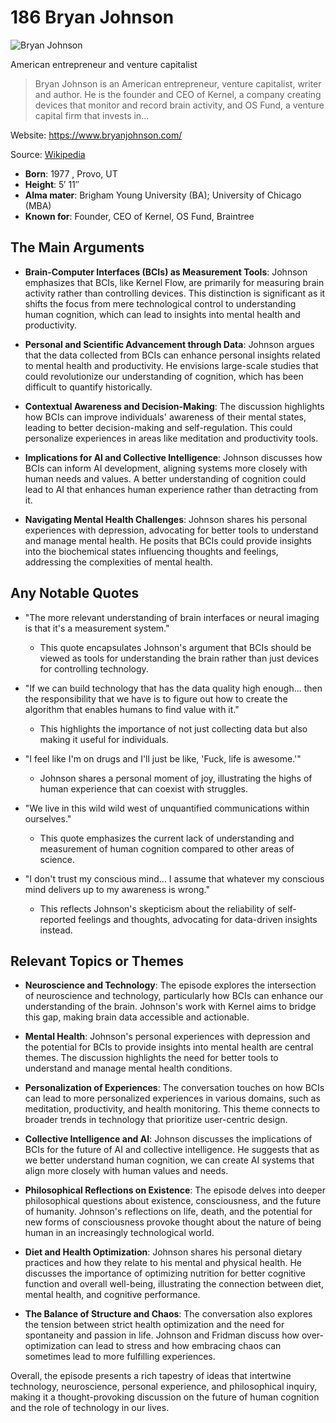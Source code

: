 # 186 Bryan Johnson


![Bryan Johnson](https://encrypted-tbn0.gstatic.com/licensed-image?q=tbn:ANd9GcSvSD3lWn9pgGfbmKGWXJulMy6v5qWFWe70rLAu1JHDVL2vY0BhGWfH4oX6J5i7FC873sEC&s=19)

American entrepreneur and venture capitalist

> Bryan Johnson is an American entrepreneur, venture capitalist, writer and author. He is the founder and CEO of Kernel, a company creating devices that monitor and record brain activity, and OS Fund, a venture capital firm that invests in...

Website: https://www.bryanjohnson.com/

Source: [Wikipedia](https://en.wikipedia.org/wiki/Bryan_Johnson)

- **Born**: 1977 , Provo, UT
- **Height**: 5′ 11″
- **Alma mater**: Brigham Young University (BA); University of Chicago (MBA)
- **Known for**: Founder, CEO of Kernel, OS Fund, Braintree


## The Main Arguments

- **Brain-Computer Interfaces (BCIs) as Measurement Tools**: Johnson emphasizes that BCIs, like Kernel Flow, are primarily for measuring brain activity rather than controlling devices. This distinction is significant as it shifts the focus from mere technological control to understanding human cognition, which can lead to insights into mental health and productivity.

- **Personal and Scientific Advancement through Data**: Johnson argues that the data collected from BCIs can enhance personal insights related to mental health and productivity. He envisions large-scale studies that could revolutionize our understanding of cognition, which has been difficult to quantify historically.

- **Contextual Awareness and Decision-Making**: The discussion highlights how BCIs can improve individuals' awareness of their mental states, leading to better decision-making and self-regulation. This could personalize experiences in areas like meditation and productivity tools.

- **Implications for AI and Collective Intelligence**: Johnson discusses how BCIs can inform AI development, aligning systems more closely with human needs and values. A better understanding of cognition could lead to AI that enhances human experience rather than detracting from it.

- **Navigating Mental Health Challenges**: Johnson shares his personal experiences with depression, advocating for better tools to understand and manage mental health. He posits that BCIs could provide insights into the biochemical states influencing thoughts and feelings, addressing the complexities of mental health.

## Any Notable Quotes

- "The more relevant understanding of brain interfaces or neural imaging is that it's a measurement system."
  - This quote encapsulates Johnson's argument that BCIs should be viewed as tools for understanding the brain rather than just devices for controlling technology.

- "If we can build technology that has the data quality high enough... then the responsibility that we have is to figure out how to create the algorithm that enables humans to find value with it."
  - This highlights the importance of not just collecting data but also making it useful for individuals.

- "I feel like I'm on drugs and I'll just be like, 'Fuck, life is awesome.'"
  - Johnson shares a personal moment of joy, illustrating the highs of human experience that can coexist with struggles.

- "We live in this wild wild west of unquantified communications within ourselves."
  - This quote emphasizes the current lack of understanding and measurement of human cognition compared to other areas of science.

- "I don't trust my conscious mind... I assume that whatever my conscious mind delivers up to my awareness is wrong."
  - This reflects Johnson's skepticism about the reliability of self-reported feelings and thoughts, advocating for data-driven insights instead.

## Relevant Topics or Themes

- **Neuroscience and Technology**: The episode explores the intersection of neuroscience and technology, particularly how BCIs can enhance our understanding of the brain. Johnson's work with Kernel aims to bridge this gap, making brain data accessible and actionable.

- **Mental Health**: Johnson's personal experiences with depression and the potential for BCIs to provide insights into mental health are central themes. The discussion highlights the need for better tools to understand and manage mental health conditions.

- **Personalization of Experiences**: The conversation touches on how BCIs can lead to more personalized experiences in various domains, such as meditation, productivity, and health monitoring. This theme connects to broader trends in technology that prioritize user-centric design.

- **Collective Intelligence and AI**: Johnson discusses the implications of BCIs for the future of AI and collective intelligence. He suggests that as we better understand human cognition, we can create AI systems that align more closely with human values and needs.

- **Philosophical Reflections on Existence**: The episode delves into deeper philosophical questions about existence, consciousness, and the future of humanity. Johnson's reflections on life, death, and the potential for new forms of consciousness provoke thought about the nature of being human in an increasingly technological world.

- **Diet and Health Optimization**: Johnson shares his personal dietary practices and how they relate to his mental and physical health. He discusses the importance of optimizing nutrition for better cognitive function and overall well-being, illustrating the connection between diet, mental health, and cognitive performance.

- **The Balance of Structure and Chaos**: The conversation also explores the tension between strict health optimization and the need for spontaneity and passion in life. Johnson and Fridman discuss how over-optimization can lead to stress and how embracing chaos can sometimes lead to more fulfilling experiences.

Overall, the episode presents a rich tapestry of ideas that intertwine technology, neuroscience, personal experience, and philosophical inquiry, making it a thought-provoking discussion on the future of human cognition and the role of technology in our lives.
